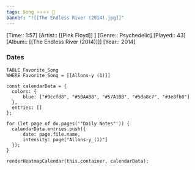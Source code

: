 ```yaml
---
tags: Song ⭐⭐⭐⭐ 💛
banner: "![[The Endless River (2014).jpg]]"
---
```

[Time:: 1:57]
[Artist:: [[Pink Floyd]] ]
[Genre:: Psychedelic]
[Played:: 43]
[Album:: [[The Endless River (2014)]]]
[Year:: 2014]
### Dates
````dataview
TABLE Favorite_Song
WHERE Favorite_Song = [[Allons-y (1)]]
````

  ```dataviewjs
const calendarData = { 
	colors: { 
		blue: ["#9ccfd8", "#5BAAB8", "#57A1BB", "#5da8c7", "#3e8fb0"] 
	}, 
	entries: [] 
}; 

for (let page of dv.pages('"Daily Notes"')) { 
	calendarData.entries.push({ 
		date: page.file.name, 
		intensity: page["Allons-y_(1)"]
	}); 
} 

renderHeatmapCalendar(this.container, calendarData);
```
